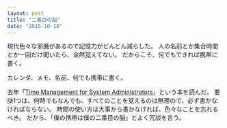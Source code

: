 ```yaml
---
layout: post
title: "二番目の脳"
date: "2015-10-18"
---
```

現代色々な邪魔があるので記憶力がどんどん減らした。
人の名前とか集合時間とか一回だけ聞いたら、全然覚えてない。
だからこそ、何でもできれば携帯に書く。

カレンダ、メモ、名前、何でも携帯に書く。

去年「[Time Management for System Administrators][time]」という本を読んだ。
要訣1つは、何時でもなんでも、すべてのことを覚えるのは無理ので、必ず書かなければならない。
時間の使い方は大事から書かなければ、色々なことを忘れるべき。
だから、「僕の携帯は僕の二番目の脳」とよく冗談を言う。

[time]: http://shop.oreilly.com/product/9780596007836.do
